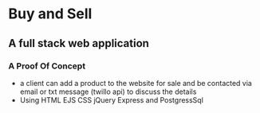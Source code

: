 # Buy and Sell 

## A full stack web application 

  
### A Proof Of Concept
- a client can add a product to the website for sale and be contacted via email or txt message (twillo api) to discuss the details 
- Using HTML EJS CSS jQuery Express and PostgressSql 
